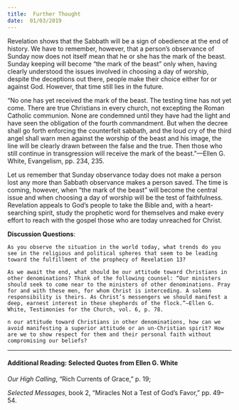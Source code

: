 ```yaml
---
title:  Further Thought
date:  01/03/2019
---
```


Revelation shows that the Sabbath will be a sign of obedience at the end of history. We have to remember, however, that a person’s observance of Sunday now does not itself mean that he or she has the mark of the beast. Sunday keeping will become “the mark of the beast” only when, having clearly understood the issues involved in choosing a day of worship, despite the deceptions out there, people make their choice either for or against God. However, that time still lies in the future.

“No one has yet received the mark of the beast. The testing time has not yet come. There are true Christians in every church, not excepting the Roman Catholic communion. None are condemned until they have had the light and have seen the obligation of the fourth commandment. But when the decree shall go forth enforcing the counterfeit sabbath, and the loud cry of the third angel shall warn men against the worship of the beast and his image, the line will be clearly drawn between the false and the true. Then those who still continue in transgression will receive the mark of the beast.”—Ellen G. White, Evangelism, pp. 234, 235.

Let us remember that Sunday observance today does not make a person lost any more than Sabbath observance makes a person saved. The time is coming, however, when “the mark of the beast” will become the central issue and when choosing a day of worship will be the test of faithfulness. Revelation appeals to God’s people to take the Bible and, with a heart-searching spirit, study the prophetic word for themselves and make every effort to reach with the gospel those who are today unreached for Christ.

**Discussion Questions**:

`As you observe the situation in the world today, what trends do you see in the religious and political spheres that seem to be leading toward the fulfillment of the prophecy of Revelation 13?`

`As we await the end, what should be our attitude toward Christians in other denominations? Think of the following counsel: “Our ministers should seek to come near to the ministers of other denominations. Pray for and with these men, for whom Christ is interceding. A solemn responsibility is theirs. As Christ’s messengers we should manifest a deep, earnest interest in these shepherds of the flock.”—Ellen G. White, Testimonies for the Church, vol. 6, p. 78.`

`n our attitude toward Christians in other denominations, how can we avoid manifesting a superior attitude or an un-Christian spirit? How are we to show respect for them and their personal faith without compromising our beliefs?`

---

#### Additional Reading: Selected Quotes from Ellen G. White

_Our High Calling_, “Rich Currents of Grace,” p. 19;

_Selected Messages_, book 2, “Miracles Not a Test of God’s Favor,” pp. 49–54.